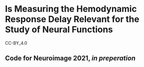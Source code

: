 # Is Measuring the Hemodynamic Response Delay Relevant for the Study of Neural Functions
CC-BY_4.0

## Code for Neuroimage 2021, _in preperation_
